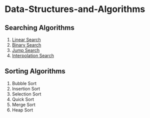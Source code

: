 # Data-Structures-and-Algorithms
## Searching Algorithms
1. [Linear Search](https://github.com/SAMREEN22/Data-Structures-and-Algorithms/blob/main/linearsearch.c)
2. [Binary Search](https://github.com/SAMREEN22/Data-Structures-and-Algorithms/blob/main/binarysearch.c)
3. [Jump Search](https://github.com/SAMREEN22/Data-Structures-and-Algorithms/tree/main/jumpsearch)
4. [Interpolation Search](https://github.com/SAMREEN22/Data-Structures-and-Algorithms/tree/main/interpolationsearch)

## Sorting Algorithms
1. Bubble Sort
2. Insertion Sort
3. Selection Sort
4. Quick Sort
5. Merge Sort
6. Heap Sort

## 
